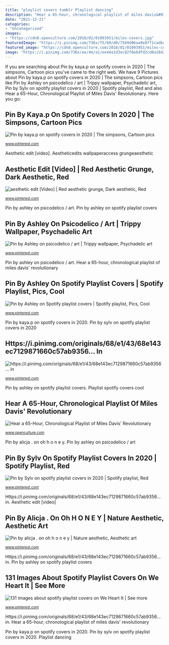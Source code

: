 ```yaml
---
title: "playlist covers tumblr Playlist dancing"
description: "Hear a 65-hour, chronological playlist of miles davis&#039; revolutionary"
date: "2021-12-21"
categories:
- "Uncategorized"
images:
- "https://cdn8.openculture.com/2018/02/01093951/miles-covers.jpg"
featuredImage: "https://i.pinimg.com/736x/75/69/d0/7569d06aa9e8ff1cadba63f6926a6dc4.jpg"
featured_image: "https://cdn8.openculture.com/2018/02/01093951/miles-covers.jpg"
image: "https://i.pinimg.com/736x/ee/44/a1/ee44a1d3ec82f6e6dfd2cd8a1842058b.jpg"
---
```


If you are searching about Pin by kaya.p on spotify covers in 2020 | The simpsons, Cartoon pics you've came to the right web. We have 9 Pictures about Pin by kaya.p on spotify covers in 2020 | The simpsons, Cartoon pics like Pin by Ashley on psicodelico / art | Trippy wallpaper, Psychadelic art, Pin by Sylv on spotify playlist covers in 2020 | Spotify playlist, Red and also Hear a 65-Hour, Chronological Playlist of Miles Davis&#039; Revolutionary. Here you go:

## Pin By Kaya.p On Spotify Covers In 2020 | The Simpsons, Cartoon Pics

![Pin by kaya.p on spotify covers in 2020 | The simpsons, Cartoon pics](https://i.pinimg.com/736x/c2/5b/86/c25b86da170e8470a289f674f41c835a.jpg "Aesthetic edit [video]")

<small>www.pinterest.com</small>

Aesthetic edit [video]. Aestheticedits wallpaperaccess grungeaesthetic

## Aesthetic Edit [Video] | Red Aesthetic Grunge, Dark Aesthetic, Red

![aesthetic edit [Video] | Red aesthetic grunge, Dark aesthetic, Red](https://i.pinimg.com/736x/75/69/d0/7569d06aa9e8ff1cadba63f6926a6dc4.jpg "Spotify playlist covers aesthetic trippy cool ashley joestar random anime")

<small>www.pinterest.com</small>

Pin by ashley on psicodelico / art. Pin by ashley on spotify playlist covers

## Pin By Ashley On Psicodelico / Art | Trippy Wallpaper, Psychadelic Art

![Pin by Ashley on psicodelico / art | Trippy wallpaper, Psychadelic art](https://i.pinimg.com/736x/ee/44/a1/ee44a1d3ec82f6e6dfd2cd8a1842058b.jpg "Pin by kaya.p on spotify covers in 2020")

<small>www.pinterest.com</small>

Pin by ashley on psicodelico / art. Hear a 65-hour, chronological playlist of miles davis&#039; revolutionary

## Pin By Ashley On Spotify Playlist Covers | Spotify Playlist, Pics, Cool

![Pin by Ashley on Spotify playlist covers | Spotify playlist, Pics, Cool](https://i.pinimg.com/736x/48/78/d9/4878d94d2d6c1f48b3db7c9f3f6407d3.jpg "Aestheticedits wallpaperaccess grungeaesthetic")

<small>www.pinterest.com</small>

Pin by kaya.p on spotify covers in 2020. Pin by sylv on spotify playlist covers in 2020

## Https://i.pinimg.com/originals/68/e1/43/68e143ec7129871660c57ab9356… In

![https://i.pinimg.com/originals/68/e1/43/68e143ec7129871660c57ab9356… in](https://i.pinimg.com/736x/76/8b/a1/768ba1f27f5ea0eca5fd74831087e22f.jpg "Spotify playlist covers aesthetic trippy cool ashley joestar random anime")

<small>www.pinterest.com</small>

Pin by ashley on spotify playlist covers. Playlist spotify covers cool

## Hear A 65-Hour, Chronological Playlist Of Miles Davis&#039; Revolutionary

![Hear a 65-Hour, Chronological Playlist of Miles Davis&#039; Revolutionary](https://cdn8.openculture.com/2018/02/01093951/miles-covers.jpg "Pin by ashley on spotify playlist covers")

<small>www.openculture.com</small>

Pin by alicja . on oh h o n e y. Pin by ashley on psicodelico / art

## Pin By Sylv On Spotify Playlist Covers In 2020 | Spotify Playlist, Red

![Pin by Sylv on spotify playlist covers in 2020 | Spotify playlist, Red](https://i.pinimg.com/736x/d4/b6/30/d4b630e2120e2b1154f71a8297146591.jpg "131 images about spotify playlist covers on we heart it")

<small>www.pinterest.com</small>

Https://i.pinimg.com/originals/68/e1/43/68e143ec7129871660c57ab9356… in. Aesthetic edit [video]

## Pin By Alicja . On Oh H O N E Y | Nature Aesthetic, Aesthetic Art

![Pin by alicja . on oh h o n e y | Nature aesthetic, Aesthetic art](https://i.pinimg.com/736x/c6/3b/08/c63b086cc7267afb20df5199c3407ce8.jpg "Pin by ashley on spotify playlist covers")

<small>www.pinterest.com</small>

Https://i.pinimg.com/originals/68/e1/43/68e143ec7129871660c57ab9356… in. Pin by ashley on spotify playlist covers

## 131 Images About Spotify Playlist Covers On We Heart It | See More

![131 images about spotify playlist covers on We Heart It | See more](https://i.pinimg.com/736x/9e/8e/3b/9e8e3be2fe3bbc32032659a13b52f018.jpg "Pin by alicja . on oh h o n e y")

<small>www.pinterest.com</small>

Https://i.pinimg.com/originals/68/e1/43/68e143ec7129871660c57ab9356… in. Hear a 65-hour, chronological playlist of miles davis&#039; revolutionary

Pin by kaya.p on spotify covers in 2020. Pin by sylv on spotify playlist covers in 2020. Playlist dancing
